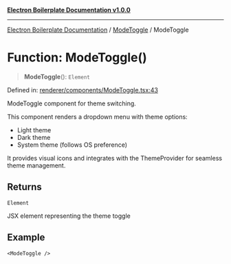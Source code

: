[**Electron Boilerplate Documentation v1.0.0**](../../README.md)

---

[Electron Boilerplate Documentation](../../modules.md) / [ModeToggle](../README.md) / ModeToggle

# Function: ModeToggle()

> **ModeToggle**(): `Element`

Defined in: [renderer/components/ModeToggle.tsx:43](https://github.com/wijnand-gritter/electron-boilerplate/blob/c2867786d8264971474ef9a0d9cc5a8943053f07/src/renderer/components/ModeToggle.tsx#L43)

ModeToggle component for theme switching.

This component renders a dropdown menu with theme options:

- Light theme
- Dark theme
- System theme (follows OS preference)

It provides visual icons and integrates with the ThemeProvider
for seamless theme management.

## Returns

`Element`

JSX element representing the theme toggle

## Example

```tsx
<ModeToggle />
```

